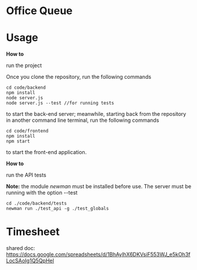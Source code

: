 # Office Queue

# Usage
**How to**

run the project

Once you clone the repository, run the following commands

```
cd code/backend
npm install
node server.js
node server.js --test //for running tests
```
to start the back-end server; meanwhile, starting back from the repository in another command line terminal, run the following commands

```
cd code/frontend
npm install
npm start
```
to start the front-end application.

**How to**

run the API tests

**Note:** the module *newman* must be installed before use. The server must be running with the option --test
```
cd ./code/backend/tests
newman run ./test_api -g ./test_globals
```

# Timesheet 

shared doc: https://docs.google.com/spreadsheets/d/1BhAylhX6DKVsiF553WJ_e5kOh3fLocSAoIg1Q5QpHeI

